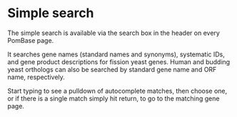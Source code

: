 # Simple search

The simple search is available via the search box in the header on every
PomBase page.

It searches gene names (standard names and synonyms), systematic IDs,
and gene product descriptions for fission yeast genes. Human and
budding yeast orthologs can also be searched by standard gene name and
ORF name, respectively.

Start typing to see a pulldown of autocomplete matches, then choose
one, or if there is a single match simply hit return, to go to the
matching gene page.
